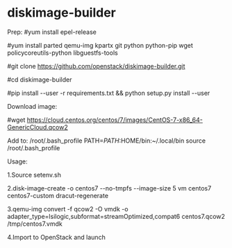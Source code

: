 # diskimage-builder

Prep:
#yum install epel-release 

#yum install parted qemu-img kpartx git python python-pip wget policycoreutils-python libguestfs-tools 

#git clone https://github.com/openstack/diskimage-builder.git

#cd diskimage-builder

#pip install --user -r requirements.txt && python setup.py install --user

Download image:

#wget https://cloud.centos.org/centos/7/images/CentOS-7-x86_64-GenericCloud.qcow2

Add to: /root/.bash_profile
PATH=$PATH:$HOME/bin:~/.local/bin
source /root/.bash_profile


Usage:

1.Source setenv.sh

2.disk-image-create -o centos7 --no-tmpfs --image-size 5 vm centos7 centos7-custom dracut-regenerate

3.qemu-img convert -f qcow2 -O vmdk -o adapter_type=lsilogic,subformat=streamOptimized,compat6 centos7.qcow2 /tmp/centos7.vmdk

4.Import to OpenStack and launch

